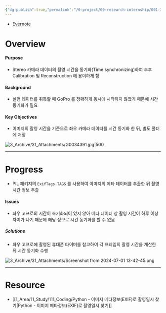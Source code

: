 ```yaml
---
{"dg-publish":true,"permalink":"/0-project/00-research-internship/001-3-d-reconstruction/time-synchronizing/","tags":["Project","Project/Stereo2PCD"]}
---
```


- [Evernote](https://www.evernote.com/shard/s515/sh/07e72a43-ebf0-bcdb-9998-539d9d9df5c7/h1JE9gPgLl1KRIXs1mTqPr9IzYUACmdIqTy34fD4-e4-gg-F8pcNufh8DQ)
# Overview
#### Purpose
- Stereo 카메라 데이터의 촬영 시간을 동기화(Time synchronizing)하여 추후 Calibration 및 Reconstruction 에 용이하게 함

#### Background
- 실험 데이터를 취득할 때 GoPro 를 정확하게 동시에 시작하지 않았기 때문에 시간 동기화가 필요

#### Key Objectives
- 이미지의 촬영 시간을 기준으로 좌우 카메라 데이터를 시간 동기화 한 뒤, 별도 폴더에 저장

![3_Archive/31_Attachments/G0034391.jpg|500](/img/user/3_Archive/31_Attachments/G0034391.jpg)

---
# Progress

- PIL 패키지의 `ExifTags.TAGS` 를 사용하여 이미지의 메타 데이터를 추출한 뒤 촬영 시간 정보 추출
#### Issues
- 좌우 고프로의 시간이 초기화되어 있지 않아 메타 데이터 상 촬영 시간이 하루 이상 차이가 나기 때문에 해당 정보로 시간 동기화를 할 수 없음

##### Solutions
- 좌우 고프로에 촬영된 휴대폰 타이머를 참고하여 각 프레임의 촬영 시간을 계산한 뒤 시간 동기화 수행

![3_Archive/31_Attachments/Screenshot from 2024-07-01 13-42-45.png](/img/user/3_Archive/31_Attachments/Screenshot%20from%202024-07-01%2013-42-45.png)

---
# Resource

- [[1_Area/11_Study/111_Coding/Python - 이미지 메타정보(EXIF)로 촬영일시 찾기\|Python - 이미지 메타정보(EXIF)로 촬영일시 찾기]]

